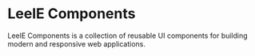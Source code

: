 # LeelE Components

LeelE Components is a collection of reusable UI components for building modern and responsive web applications.
